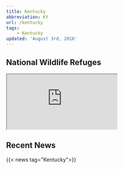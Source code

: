 ```yaml
---
title: Kentucky
abbreviation: KY
url: /kentucky
tags:
    - Kentucky
updated: 'August 3rd, 2016'
---
```


## National Wildlife Refuges
<iframe src="https://usfws.github.io/southeast-mega-map/?state=KY&layers=Refuges" class="state-map"></iframe>

## Recent News
{{< news tag="Kentucky">}}
